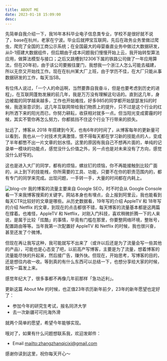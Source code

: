 ```yaml
---
title: ABOUT ME
date: 2023-01-18 15:09:00
desc:
---
```


先简单自我介绍一下，我16年本科毕业电子信息类专业，学校不是很好就不说了，base在杭州，老家在宁波。毕业后就押宝互联网，先后在政务业务里做过爬虫，爬完了全国的工商公示系统；在全国最大的母婴垂直业务中做过大数据研发，从0-1搭建大数据组件，但后期由于成本问题我们慢慢开始上云，我开始转型算法应用，做算法模型与接口；之后又跳槽到12306下属的铁路公司做了一年应用算法，但在20年初，由于该公司要搬往厦门，我想我一个浙江人怎么可能去福建，所以无奈又开始找工作。现在在杭州某大厂上班，由于学历不佳，在大厂只能从事数据研发的工作，每天当SB。

有位伟人说过，「一个人的命运啊，当然要靠自我奋斗，但是也要考虑到历史的进程」，在互联网蓬勃发展的前几年，我是万万没有理解这句话的。直到这几年，身边被裁的同学越来越多，工作也开始难找，好多985的同学都开始瑟瑟发抖的时候，我逐渐意识到，这几年互联网带给我们物质上的提升，只不过是这个行业的红利所洒下来的阳光而已，你努力耕耘，收获相对就多一点。但当阳光变成雾霾的时候，其实不管你再怎么努力，你都抵挡不住这个行业下行带来的损失。

扯远了，博客从 2018 年搭建到今天，也有6年的时间了，从博客每年的更新量可以看到，我也从一个对技术充满激情，恨不得每天都在学习新的技能点的人，变成了半年都憋不出一片文章的划水怪。这里的原因有我自己不想再片面的，单纯的记录单一模块的功能点，感觉没什么价值之外，另一点也是对未来没有了方向，感觉没什么好写的。

这也是进入大厂的同学，都有的烦恼，螺丝钉的烦恼，你不再能接触到比较广面的，从上到下的技能桟，你所需要的工具、功能，只要不在你的职责范围内的，都有专门的同学来完成。出现问题，一手转一手，大量的时间都在内耗上。


![blog-ctr](https://timeline229-image.oss-cn-hangzhou.aliyuncs.com/about-me/aboutme-2023.png
)
我的博客的流量主要来自 Google SEO，时不时会从 Google Console 看一下来我博客搜索的关键字。网站本身也有埋点，会上报到阿里云，我也能看到每天CTR比较好的文章是哪些。从历史数据看，19年写的介绍 AppleTV 和 18年写的介绍 Netflix 的文章，到现在的点击都很不错，每天博客的流量基本都是这两篇在撑着。也难怪，AppleTV 和 Netflix，对刚入门科技，喜欢稍微折腾一下的人来说，是属于比较「炫酷」的事情，毕竟有门槛在那里，你要整网络环境，整账号，配置路由等等。当年我第一次配置好 AppleTV 和 Netflix 的时候，我也很兴奋，甚至还发了个微博。

但现在再让我写这种，我可能就写不出来了（或许以后还是为了流量会写一些其他的产品），可能也是心态变了吧，以前高产写博客，主要是为了流量，想着博客的流量能尽快的升起来，然后接广告，赚外快。但现在，开始思考，写博客的目的，还是想往内收一收。等到真的有什么东西可以总结一下，也想分享给大家的时候，就写一篇发上来。

感觉年纪大了，很多事都不再像几年前那样「急功近利」。

更新这篇 About Me 的时候，也正值23年农历新年前夕，23年的新年愿望也定好了：

- 参加今年的研究生考试，报名同济大学
- 去一次新疆可可托海外滑

就两个简单的愿望，希望今年能够实现。


哦对了，如果有什么问题想联系我，欢迎发邮件：
- Email [mailto:zhangzhanqicixi@gmail.com](mailto:zhangzhanqicixi@gmail.com)


感谢你读到这里，祝你每天开心～
